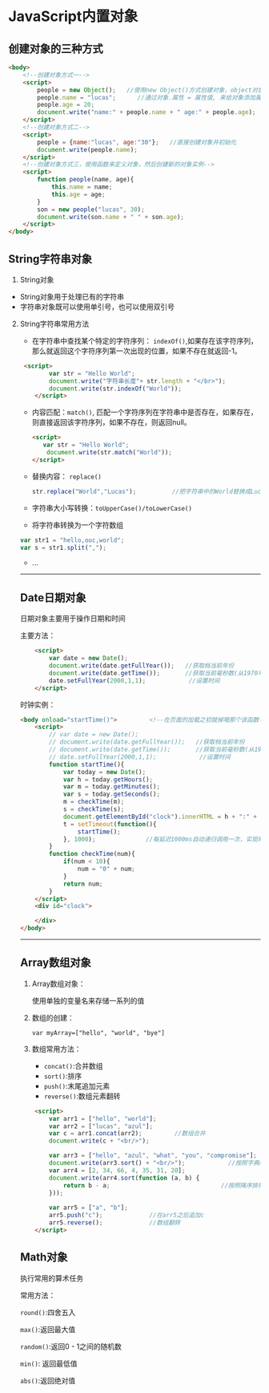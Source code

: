 # JavaScript内置对象

## 创建对象的三种方式

```html
<body>
    <!--创建对象方式一-->
    <script>
        people = new Object();   //使用new Object()方式创建对象，object对象是所有对象的父类
        people.name = "lucas";      //通过对象.属性 = 属性值, 来给对象添加属性和属性值
        people.age = 20;
        document.write("name:" + people.name + " age:" + people.age);
    </script>
    <!--创建对象方式二-->
    <script>
        people = {name:"lucas", age:"30"};   //直接创建对象并初始化
        document.write(people.name);
    </script>
    <!--创建对象方式三，使用函数来定义对象，然后创建新的对象实例-->
    <script>
        function people(name, age){
            this.name = name;
            this.age = age;
        }
        son = new people("lucas", 30);
        document.write(son.name + " " + son.age);
    </script>
</body>
```

## String字符串对象

1. String对象

* String对象用于处理已有的字符串
* 字符串对象既可以使用单引号，也可以使用双引号

2. String字符串常用方法

   * 在字符串中查找某个特定的字符序列： `indexOf()`,如果存在该字符序列，那么就返回这个字符序列第一次出现的位置，如果不存在就返回-1。

   ```html
   	<script>
           var str = "Hello World";
           document.write("字符串长度"+ str.length + "</br>");
           document.write(str.indexOf("World"));
       </script>
   ```



   * 内容匹配：`match()`, 匹配一个字符序列在字符串中是否存在，如果存在，则直接返回该字符序列，如果不存在，则返回null。

     ```html
     <script>
     	var str = "Hello World";
         document.write(str.match("World"));
     </script>
     ```

   * 替换内容： `replace()`

     ```javascript
     str.replace("World","Lucas");			//把字符串中的World替换成Lucas
     ```

   * 字符串大小写转换：`toUpperCase()/toLowerCase()`
   * 将字符串转换为一个字符数组

   ```javascript
   var str1 = "hello,ouc,world";
   var s = str1.split(",");
   ```

   * ...

   ---

   ## Date日期对象

   日期对象主要用于操作日期和时间

   主要方法：

   ```html
       <script>
           var date = new Date();
           document.write(date.getFullYear());   //获取档当前年份
           document.write(date.getTime());       //获取当前毫秒数(从1970年开始算起)
           date.setFullYear(2000,1,1);            //设置时间
       </script>
   ```

   时钟实例：

   ```html
   <body onload="startTime()">         <!--在页面的加载之初就掉哦那个该函数-->
       <script>
           // var date = new Date();
           // document.write(date.getFullYear());   //获取档当前年份
           // document.write(date.getTime());       //获取当前毫秒数(从1970年开始算起)
           // date.setFullYear(2000,1,1);            //设置时间
           function startTime(){
               var today = new Date();
               var h = today.getHours();
               var m = today.getMinutes();
               var s = today.getSeconds();
               m = checkTime(m);
               s = checkTime(s);
               document.getElementById("clock").innerHTML = h + ":" + m + ":" + s;
               t = setTimeout(function(){
                   startTime();
               }, 1000);              //每延迟1000ms自动递归调用一次，实现时间的不断刷新
           }
           function checkTime(num){
               if(num < 10){
                   num = "0" + num;
               }
               return num;
           }
       </script>
       <div id="clock">
   
       </div>
   </body>
   ```

   ---

   ## Array数组对象

   1. Array数组对象：

      使用单独的变量名来存储一系列的值

   2. 数组的创建：

      `var myArray=["hello", "world", "bye"]`

   3. 数组常用方法：

      * `concat()`:合并数组
      * `sort()`:排序
      * `push()`:末尾追加元素
      * `reverse()`:数组元素翻转

   ```html
       <script>
           var arr1 = ["hello", "world"];
           var arr2 = ["lucas", "azul"];
           var c = arr1.concat(arr2);         //数组合并
           document.write(c + "<br/>");
   
           var arr3 = ["hello", "azul", "what", "you", "compromise"];
           document.write(arr3.sort() + "<br/>");            //按照字典顺序排序
           var arr4 = [2, 34, 66, 4, 35, 31, 20];
           document.write(arr4.sort(function (a, b) {
               return b - a;                               //按照降序排列
           }));
           
           var arr5 = ["a", "b"];
           arr5.push("c");             //在arr5之后追加c
           arr5.reverse();             //数组翻转
       </script>
   ```

   ## Math对象

   执行常用的算术任务

   常用方法：

   `round()`:四舍五入

   `max()`:返回最大值

   `random()`:返回0 - 1之间的随机数

   `min()`: 返回最低值

   `abs()`:返回绝对值